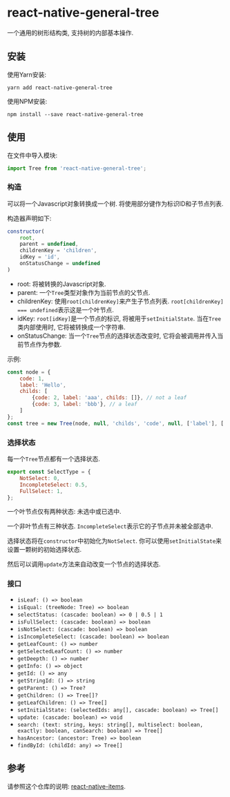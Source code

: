 # react-native-general-tree

一个通用的树形结构类, 支持树的内部基本操作.

## 安装

使用Yarn安装:

```shell
yarn add react-native-general-tree
```

使用NPM安装:

```shell
npm install --save react-native-general-tree
```

## 使用

在文件中导入模块:

```javascript
import Tree from 'react-native-general-tree';
```

### 构造

可以将一个Javascript对象转换成一个树. 将使用部分键作为标识ID和子节点列表.

构造器声明如下:

```javascript
constructor(
    root,
    parent = undefined,
    childrenKey = 'children',
    idKey = 'id',
    onStatusChange = undefined
)
```

* root: 将被转换的Javascript对象.
* parent: 一个`Tree`类型对象作为当前节点的父节点.
* childrenKey: 使用`root[childrenKey]`来产生子节点列表. `root[childrenKey] === undefined`表示这是一个叶节点.
* idKey: `root[idKey]`是一个节点的标识, 将被用于`setInitialState`. 当在`Tree`类内部使用时, 它将被转换成一个字符串.
* onStatusChange: 当一个`Tree`节点的选择状态改变时, 它将会被调用并传入当前节点作为参数.

示例:

```javascript
const node = {
    code: 1,
    label: 'Hello',
    childs: [
        {code: 2, label: 'aaa', childs: []}, // not a leaf
        {code: 3, label: 'bbb'}, // a leaf
    ]
};
const tree = new Tree(node, null, 'childs', 'code', null, ['label'], ['label']);
```

### 选择状态

每一个`Tree`节点都有一个选择状态.

```javascript
export const SelectType = {
    NotSelect: 0,
    IncompleteSelect: 0.5,
    FullSelect: 1,
};
```

一个叶节点仅有两种状态: 未选中或已选中.

一个非叶节点有三种状态. `IncompleteSelect`表示它的子节点并未被全部选中.

选择状态将在`constructor`中初始化为`NotSelect`. 你可以使用`setInitialState`来设置一颗树的初始选择状态.

然后可以调用`update`方法来自动改变一个节点的选择状态.

### 接口

* `isLeaf: () => boolean`
* `isEqual: (treeNode: Tree) => boolean`
* `selectStatus: (cascade: boolean) => 0 | 0.5 | 1`
* `isFullSelect: (cascade: boolean) => boolean`
* `isNotSelect: (cascade: boolean) => boolean`
* `isIncompleteSelect: (cascade: boolean) => boolean`
* `getLeafCount: () => number`
* `getSelectedLeafCount: () => number`
* `getDeepth: () => number`
* `getInfo: () => object`
* `getId: () => any`
* `getStringId: () => string`
* `getParent: () => Tree?`
* `getChildren: () => Tree[]?`
* `getLeafChildren: () => Tree[]`
* `setInitialState: (selectedIds: any[], cascade: boolean) => Tree[]`
* `update: (cascade: boolean) => void`
* `search: (text: string, keys: string[], multiselect: boolean, exactly: boolean, canSearch: boolean) => Tree[]`
* `hasAncestor: (ancestor: Tree) => boolean`
* `findById: (childId: any) => Tree[]`

## 参考

请参照这个仓库的说明: [react-native-items](https://github.com/gaoxiaosong/react-native-items/blob/master/README-zh_CN.md).